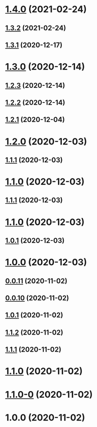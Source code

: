 # [1.4.0](https://github.com/samsonCao/auto-skeleton/compare/v1.3.2...v1.4.0) (2021-02-24)



## [1.3.2](https://github.com/samsonCao/auto-skeleton/compare/v1.3.1...v1.3.2) (2021-02-24)



## [1.3.1](https://github.com/samsonCao/auto-skeleton/compare/v1.3.0...v1.3.1) (2020-12-17)



# [1.3.0](https://github.com/samsonCao/auto-skeleton/compare/v1.2.3...v1.3.0) (2020-12-14)



## [1.2.3](https://github.com/samsonCao/auto-skeleton/compare/v1.2.2...v1.2.3) (2020-12-14)



## [1.2.2](https://github.com/samsonCao/auto-skeleton/compare/v1.2.1...v1.2.2) (2020-12-14)



## [1.2.1](https://github.com/samsonCao/auto-skeleton/compare/v1.2.0...v1.2.1) (2020-12-04)



# [1.2.0](https://github.com/samsonCao/auto-skeleton/compare/v0.0.11...v1.2.0) (2020-12-03)



## [1.1.1](https://github.com/samsonCao/auto-skeleton/compare/v0.0.11...v1.1.1) (2020-12-03)



# [1.1.0](https://github.com/samsonCao/auto-skeleton/compare/v0.0.11...v1.1.0) (2020-12-03)



## [1.1.1](https://github.com/samsonCao/auto-skeleton/compare/v0.0.11...v1.1.1) (2020-12-03)



# [1.1.0](https://github.com/samsonCao/auto-skeleton/compare/v0.0.11...v1.1.0) (2020-12-03)



## [1.0.1](https://github.com/samsonCao/auto-skeleton/compare/v0.0.11...v1.0.1) (2020-12-03)



# [1.0.0](https://github.com/samsonCao/auto-skeleton/compare/v0.0.11...v1.0.0) (2020-12-03)



## [0.0.11](https://github.com/samsonCao/auto-skeleton/compare/v0.0.10...v0.0.11) (2020-11-02)



## [0.0.10](https://github.com/samsonCao/auto-skeleton/compare/v1.0.1...v0.0.10) (2020-11-02)



## [1.0.1](https://github.com/samsonCao/auto-skeleton/compare/v1.1.2...v1.0.1) (2020-11-02)



## [1.1.2](https://github.com/samsonCao/auto-skeleton/compare/v1.1.1...v1.1.2) (2020-11-02)



## [1.1.1](https://github.com/samsonCao/auto-skeleton/compare/v1.1.0...v1.1.1) (2020-11-02)



# [1.1.0](https://github.com/samsonCao/auto-skeleton/compare/v1.1.0-0...v1.1.0) (2020-11-02)



# [1.1.0-0](https://github.com/samsonCao/auto-skeleton/compare/v1.0.0...v1.1.0-0) (2020-11-02)



# 1.0.0 (2020-11-02)






